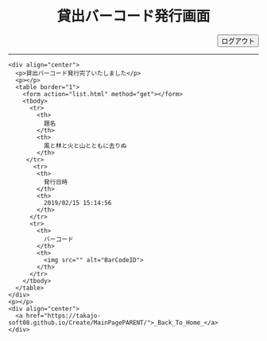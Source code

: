 <html><head>
    <meta http-equiv="content-type" content="text/html; charset=utf-8">
    <title>Lend (Book Management)</title>
  </head>

  <body>
    <div align="center">
      <h1>貸出バーコード発行画面</h1>
    </div>  
    <div align="right">
      <input type="submit" value="ログアウト" onclick="logOut()">
    </div>
    <script>
      function logOut(){
      location.href = "https://takajo-soft08.github.io/Create/";      
      }
    </script>
    <hr>
    
    <div align="center">
      <p>貸出バーコード発行完了いたしました</p>
      <p></p>
      <table border="1">
        <form action="list.html" method="get"></form>
        <tbody>
	      <tr>
            <th>
              題名
            </th>
            <th>
              風と林と火と山とともに去りぬ
            </th>
         </tr>
	       <tr>
            <th>
              発行日時
            </th>
            <th>
              2019/02/15 15:14:56
            </th>
          </tr>
          <tr>
            <th>
              バーコード
            </th>
            <th>
              <img src="" alt="BarCodeID">
            </th>          
          </tr>
        </tbody>
      </table>
    </div>
    <p></p>  
    <div align="center">
      <a href="https://takajo-soft08.github.io/Create/MainPagePARENT/">_Back_To_Home_</a>
    </div>

  



</body></html>
